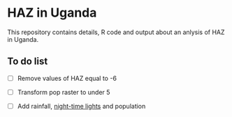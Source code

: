 # HAZ in Uganda

This repository contains details, R code and output about an anlysis of HAZ in Uganda.

## To do list

- [ ] Remove values of HAZ equal to -6
- [ ] Transform pop raster to under 5
- [ ] Add rainfall, [night-time lights](https://ngdc.noaa.gov/eog/viirs/download_dnb_composites.html) and population


